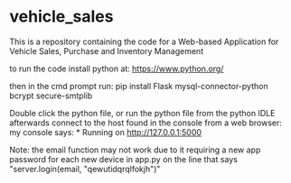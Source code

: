 # vehicle_sales
This is a repository containing the code for a Web-based Application for Vehicle Sales, Purchase and Inventory Management

to run the code install python at: https://www.python.org/

then in the cmd prompt run:
pip install Flask mysql-connector-python bcrypt secure-smtplib

Double click the python file, or run the python file from the python IDLE
afterwards connect to the host found in the console from a web browser:
my console says: * Running on http://127.0.0.1:5000

Note: the email function may not work due to it requiring a new app password for each new device in app.py on the line that says "server.login(email, "qewutidqrqlfokjh")"